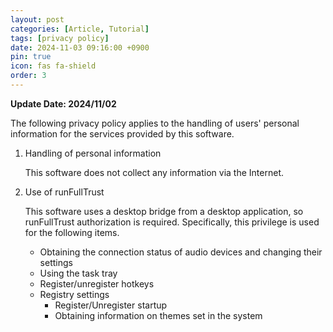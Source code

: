 ```yaml
---
layout: post
categories: [Article, Tutorial]
tags: [privacy policy]
date: 2024-11-03 09:16:00 +0900
pin: true
icon: fas fa-shield
order: 3
---
```


**Update Date: 2024/11/02**

The following privacy policy applies to the handling of users' personal information for the services provided by this software.

1. Handling of personal information

   This software does not collect any information via the Internet.

2. Use of runFullTrust

   This software uses a desktop bridge from a desktop application, so runFullTrust authorization is required. Specifically, this privilege is used for the following items.

   - Obtaining the connection status of audio devices and changing their settings
   - Using the task tray
   - Register/unregister hotkeys
   - Registry settings
     - Register/Unregister startup
     - Obtaining information on themes set in the system